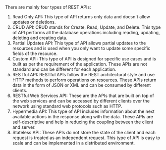 There are mainly four types of REST APIs:
1. Read Only API: This type of API returns only data and doesn't allow updates or deletions.
2. CRUD API: CRUD stands for Create, Read, Update, and Delete. This type of API performs all the database operations including reading, updating, deleting and creating data.
3. Partial Updates API: This type of API allows partial updates to the resources and is used when you only want to update some specific fields of the resource.
4. Custom API: This type of API is designed for specific use cases and is built as per the requirement of the application. These APIs are not standard and can be different for each application.
5. RESTful API: RESTful APIs follow the REST architectural style and use HTTP methods to perform operations on resources. These APIs return data in the form of JSON or XML and can be consumed by different clients.
6. RESTful Web Services API: These are the APIs that are built on top of the web services and can be accessed by different clients over the network using standard web protocols such as HTTP.
7. Hypermedia API: This type of API includes information about the next available actions in the response along with the data. These APIs are self-descriptive and help in reducing the coupling between the client and server.
8. Stateless API: These APIs do not store the state of the client and each request is treated as an independent request. This type of API is easy to scale and can be implemented in a distributed environment.
